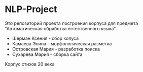 # NLP-Project

Это репозиторий проекта построения корпуса для предмета "Автоматическая обработка естественного языка".

- Шерман Ксения - сбор копуса
- Камаева Элина - морфологическая разметка
- Островская Мария - разработка поиска
- Сухарева Мария - сборка сайта

Корпус стихов 20 века

